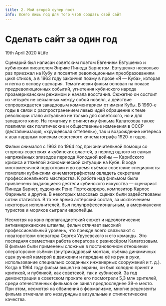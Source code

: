 ```yaml
---
title: 2. Мой второй супер пост
info: Всего лишь год для того чтоб создать свой сайт
---
```


# Сделать сайт за один год

<time>19th April 2020</time> <span>#Life</span>

Сценарий был написан советским поэтом Евгением Евтушенко и кубинским писателем Энрике Пинеда Барнетом. Евтушенко несколько раз приезжал на Кубу и посвятил революционным преобразованиям цикл стихов, а в 1963 году закончил поэму в прозе «Я — Куба», которая и легла в основу сценария. Тематически фильм основан на показе предреволюционных событий, угнетения кубинского народа проамериканским режимом и начала восстания. Сюжетно он состоит из четырёх не связанных между собой новелл, а действие сопровождается закадровым комментарием от имени Кубы. В 1960-е годы в связи с распространением левых идей обращение к теме революции стало актуально не только для советского, но и для западного кино. На тематику и стилистику фильма Калатозова также повлияли как политические и общественные изменения в СССР (десталинизация, «хрущёвская оттепель»), так и возрождение интереса к авангардным поискам советского кинематографа 1920-х годов.

Фильм снимался с 1963 по 1964 год при значительной помощи со стороны советских и кубинских властей, в период одного из самых напряжённых эпизодов периода Холодной войны — Карибского кризиса и тяжёлой экономической ситуации на Кубе. В ходе многомесячной подготовки и во время съёмок советские специалисты помогали кубинским кинематографистам овладеть секретами профессионального мастерства. К работе над фильмом были привлечены выдающиеся деятели кубинского искусства — сценарист Пинеда Барнет, художник Рене Портокарреро, композитор Карлос Фариньяс и другие. В некоторых массовых сценах были задействованы сотни статистов. В то же время актёрский состав, за исключением некоторых исполнителей, был полупрофессиональным, а американских туристов и моряков сыграли европейцы.

Несмотря на явно пропагандистский сюжет и идеологические антиамериканские штампы, фильм отличает высокий профессиональный уровень, что прежде всего связывают с новаторством оператора Сергея Урусевского и его команды. Это последняя совместная работа оператора с режиссёром Калатозовым. В фильме были применены сложные в постановочном отношении операторские съёмки (внутрикадровый монтаж, съёмка динамичных сцен ручной камерой в движении и передача её из рук в руки, использование специально созданных инженерных сооружений и т. д.). Когда в 1964 году фильм вышел на экраны, он был холодно принят и критикой, и публикой, как советской, так и кубинской. За год демонстрации в советском прокате его посмотрели 5,3 млн зрителей, среди отечественных фильмов он занял предпоследнее 39-е место. При этом, несмотря на обвинения в формализме, многие рецензенты фильма отмечали его незаурядные визуальные и стилистические качества.
